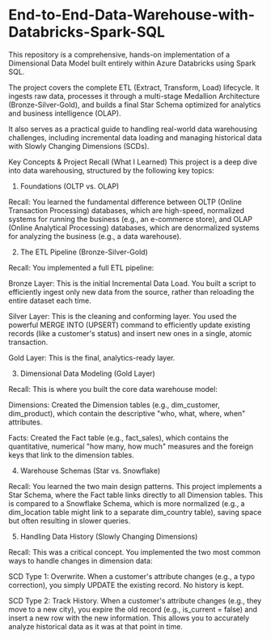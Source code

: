 # End-to-End-Data-Warehouse-with-Databricks-Spark-SQL

This repository is a comprehensive, hands-on implementation of a Dimensional Data Model built entirely within Azure Databricks using Spark SQL.

The project covers the complete ETL (Extract, Transform, Load) lifecycle. It ingests raw data, processes it through a multi-stage Medallion Architecture (Bronze-Silver-Gold), and builds a final Star Schema optimized for analytics and business intelligence (OLAP).

It also serves as a practical guide to handling real-world data warehousing challenges, including incremental data loading and managing historical data with Slowly Changing Dimensions (SCDs).

Key Concepts & Project Recall (What I Learned)
This project is a deep dive into data warehousing, structured by the following key topics:

1. Foundations (OLTP vs. OLAP)

Recall: You learned the fundamental difference between OLTP (Online Transaction Processing) databases, which are high-speed, normalized systems for running the business (e.g., an e-commerce store), and OLAP (Online Analytical Processing) databases, which are denormalized systems for analyzing the business (e.g., a data warehouse).

2. The ETL Pipeline (Bronze-Silver-Gold)

Recall: You implemented a full ETL pipeline:

Bronze Layer: This is the initial Incremental Data Load. You built a script to efficiently ingest only new data from the source, rather than reloading the entire dataset each time.

Silver Layer: This is the cleaning and conforming layer. You used the powerful MERGE INTO (UPSERT) command to efficiently update existing records (like a customer's status) and insert new ones in a single, atomic transaction.

Gold Layer: This is the final, analytics-ready layer.

3. Dimensional Data Modeling (Gold Layer)

Recall: This is where you built the core data warehouse model:

Dimensions: Created the Dimension tables (e.g., dim_customer, dim_product), which contain the descriptive "who, what, where, when" attributes.

Facts: Created the Fact table (e.g., fact_sales), which contains the quantitative, numerical "how many, how much" measures and the foreign keys that link to the dimension tables.

4. Warehouse Schemas (Star vs. Snowflake)

Recall: You learned the two main design patterns. This project implements a Star Schema, where the Fact table links directly to all Dimension tables. This is compared to a Snowflake Schema, which is more normalized (e.g., a dim_location table might link to a separate dim_country table), saving space but often resulting in slower queries.

5. Handling Data History (Slowly Changing Dimensions)

Recall: This was a critical concept. You implemented the two most common ways to handle changes in dimension data:

SCD Type 1: Overwrite. When a customer's attribute changes (e.g., a typo correction), you simply UPDATE the existing record. No history is kept.

SCD Type 2: Track History. When a customer's attribute changes (e.g., they move to a new city), you expire the old record (e.g., is_current = false) and insert a new row with the new information. This allows you to accurately analyze historical data as it was at that point in time.
